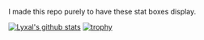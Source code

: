 I made this repo purely to have these stat boxes display.

[![Lyxal's github stats](https://github-readme-stats-git-masterrstaa-rickstaa.vercel.app/api?username=lyxal&theme=aura)](https://github.com/anuraghazra/github-readme-stats)
[![trophy](https://github-profile-trophy.vercel.app/?username=lyxal&theme=tokyonight)](https://github.com/ryo-ma/github-profile-trophy)
